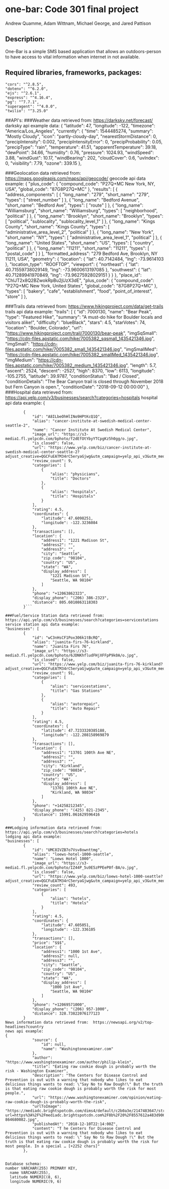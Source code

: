<!-- Name of the project  -->
# one-bar:  Code 301 final project

<!-- Names of the team members -->
Andrew Quamme, Adam Wittnam, Michael George, and Jared Pattison

##  Description:
One-Bar is a simple SMS based application that allows an outdoors-person to have access to vital information when internet in not available.


## Required libraries, frameworks, packages:
    "cors": "^2.8.5",
    "dotenv": "^6.2.0",
    "ejs": "^2.6.1",
    "express": "^4.16.4",
    "pg": "^7.7.1",
    "superagent": "^4.0.0",
    "twilio": "^3.25.0"

##API's:
###Weather data retrieved from:  https://darksky.net/forecast/
darksky api example data:
{
    "latitude": 47,
    "longitude": -122,
    "timezone": "America/Los_Angeles",
    "currently": {
        "time": 1544485274,
        "summary": "Mostly Cloudy",
        "icon": "partly-cloudy-day",
        "nearestStormDistance": 0,
        "precipIntensity": 0.002,
        "precipIntensityError": 0,
        "precipProbability": 0.05,
        "precipType": "rain",
        "temperature": 41.51,
        "apparentTemperature": 39.18,
        "dewPoint": 34.66,
        "humidity": 0.76,
        "pressure": 1024.93,
        "windSpeed": 3.88,
        "windGust": 10.17,
        "windBearing": 202,
        "cloudCover": 0.6,
        "uvIndex": 0,
        "visibility": 7.79,
        "ozone": 339.15
    },

###Geolocation data retrieved from: https://maps.googleapis.com/maps/api/geocode/
geocode api data example:
{
    "plus_code": {
        "compound_code": "P27Q+MC New York, NY, USA",
        "global_code": "87G8P27Q+MC"
    },
    "results": [
        {
            "address_components": [
                {
                    "long_name": "279",
                    "short_name": "279",
                    "types": [
                        "street_number"
                    ]
                },
                {
                    "long_name": "Bedford Avenue",
                    "short_name": "Bedford Ave",
                    "types": [
                        "route"
                    ]
                },
                {
                    "long_name": "Williamsburg",
                    "short_name": "Williamsburg",
                    "types": [
                        "neighborhood",
                        "political"
                    ]
                },
                {
                    "long_name": "Brooklyn",
                    "short_name": "Brooklyn",
                    "types": [
                        "political",
                        "sublocality",
                        "sublocality_level_1"
                    ]
                },
                {
                    "long_name": "Kings County",
                    "short_name": "Kings County",
                    "types": [
                        "administrative_area_level_2",
                        "political"
                    ]
                },
                {
                    "long_name": "New York",
                    "short_name": "NY",
                    "types": [
                        "administrative_area_level_1",
                        "political"
                    ]
                },
                {
                    "long_name": "United States",
                    "short_name": "US",
                    "types": [
                        "country",
                        "political"
                    ]
                },
                {
                    "long_name": "11211",
                    "short_name": "11211",
                    "types": [
                        "postal_code"
                    ]
                }
            ],
            "formatted_address": "279 Bedford Ave, Brooklyn, NY 11211, USA",
            "geometry": {
                "location": {
                    "lat": 40.7142484,
                    "lng": -73.9614103
                },
                "location_type": "ROOFTOP",
                "viewport": {
                    "northeast": {
                        "lat": 40.71559738029149,
                        "lng": -73.9600613197085
                    },
                    "southwest": {
                        "lat": 40.71289941970849,
                        "lng": -73.96275928029151
                    }
                }
            },
            "place_id": "ChIJT2x8Q2BZwokRpBu2jUzX3dE",
            "plus_code": {
                "compound_code": "P27Q+MC New York, United States",
                "global_code": "87G8P27Q+MC"
            },
            "types": [
                "bakery",
                "cafe",
                "establishment",
                "food",
                "point_of_interest",
                "store"
            ]
        },

###Trails data retrieved from:  https://www.hikingproject.com/data/get-trails
trails api data example:
"trails": [
        {
            "id": 7000130,
            "name": "Bear Peak",
            "type": "Featured Hike",
            "summary": "A must-do hike for Boulder locals and visitors alike!",
            "difficulty": "blueBlack",
            "stars": 4.5,
            "starVotes": 74,
            "location": "Boulder, Colorado",
            "url": "https://www.hikingproject.com/trail/7000130/bear-peak",
            "imgSqSmall": "https://cdn-files.apstatic.com/hike/7005382_sqsmall_1435421346.jpg",
            "imgSmall": "https://cdn-files.apstatic.com/hike/7005382_small_1435421346.jpg",
            "imgSmallMed": "https://cdn-files.apstatic.com/hike/7005382_smallMed_1435421346.jpg",
            "imgMedium": "https://cdn-files.apstatic.com/hike/7005382_medium_1435421346.jpg",
            "length": 5.7,
            "ascent": 2524,
            "descent": -2527,
            "high": 8370,
            "low": 6113,
            "longitude": -105.2755,
            "latitude": 39.9787,
            "conditionStatus": "Bad / Closed",
            "conditionDetails": "The Bear Canyon trail is closed through November 2018 but Fern Canyon is open.",
            "conditionDate": "2018-09-12 00:00:00"
        },
###Hospital data retrieved from:  https://api.yelp.com/v3/businesses/search?categories=hospitals
hospital api data example:
{
```"businesses": [
        {
            "id": "A8ILbeOhHlINo9HPtKcQ1Q",
            "alias": "cancer-institute-at-swedish-medical-center-seattle-2",
            "name": "Cancer Institute At Swedish Medical Center",
            "image_url": "https://s3-media1.fl.yelpcdn.com/bphoto/f2dEfOtYbyYTCpgKz5h0gg/o.jpg",
            "is_closed": false,
            "url": "https://www.yelp.com/biz/cancer-institute-at-swedish-medical-center-seattle-2?adjust_creative=QGCFuEATM34rC5eryaGjwg&utm_campaign=yelp_api_v3&utm_medium=api_v3_business_search&utm_source=QGCFuEATM34rC5eryaGjwg",
            "review_count": 9,
            "categories": [
                {
                    "alias": "physicians",
                    "title": "Doctors"
                },
                {
                    "alias": "hospitals",
                    "title": "Hospitals"
                }
            ],
            "rating": 4.5,
            "coordinates": {
                "latitude": 47.6098251,
                "longitude": -122.3236084
            },
            "transactions": [],
            "location": {
                "address1": "1221 Madison St",
                "address2": "",
                "address3": "",
                "city": "Seattle",
                "zip_code": "98104",
                "country": "US",
                "state": "WA",
                "display_address": [
                    "1221 Madison St",
                    "Seattle, WA 98104"
                ]
            },
            "phone": "+12063862323",
            "display_phone": "(206) 386-2323",
            "distance": 805.6010863118303
        }```

###Fuel/Service Station data retrieved from:  https://api.yelp.com/v3/businesses/search?categories=servicestations
service station api data example:
"businesses": [
        {
            "id": "wC3nHsCF1Pox306k1tBcRQ",
            "alias": "juanita-firs-76-kirkland",
            "name": "Juanita Firs 76",
            "image_url": "https://s3-media3.fl.yelpcdn.com/bphoto/6JDNKhfludFHjXFFpP9k0A/o.jpg",
            "is_closed": false,
            "url": "https://www.yelp.com/biz/juanita-firs-76-kirkland?adjust_creative=QGCFuEATM34rC5eryaGjwg&utm_campaign=yelp_api_v3&utm_medium=api_v3_business_search&utm_source=QGCFuEATM34rC5eryaGjwg",
            "review_count": 91,
            "categories": [
                {
                    "alias": "servicestations",
                    "title": "Gas Stations"
                },
                {
                    "alias": "autorepair",
                    "title": "Auto Repair"
                }
            ],
            "rating": 4.5,
            "coordinates": {
                "latitude": 47.7233320385188,
                "longitude": -122.208158969879
            },
            "transactions": [],
            "location": {
                "address1": "13701 100th Ave NE",
                "address2": "",
                "address3": "",
                "city": "Kirkland",
                "zip_code": "98034",
                "country": "US",
                "state": "WA",
                "display_address": [
                    "13701 100th Ave NE",
                    "Kirkland, WA 98034"
                ]
            },
            "phone": "+14258212345",
            "display_phone": "(425) 821-2345",
            "distance": 15991.061629596416
        }

###Lodging information data retrieved from:  https://api.yelp.com/v3/businesses/search?categories=hotels
lodging api data example:
"businesses": [
        {
            "id": "UMC8IVZB7o7Vsv8ownttmg",
            "alias": "loews-hotel-1000-seattle",
            "name": "Loews Hotel 1000",
            "image_url": "https://s3-media1.fl.yelpcdn.com/bphoto/IZ44P_5u9E5zPPEeP0f-BA/o.jpg",
            "is_closed": false,
            "url": "https://www.yelp.com/biz/loews-hotel-1000-seattle?adjust_creative=QGCFuEATM34rC5eryaGjwg&utm_campaign=yelp_api_v3&utm_medium=api_v3_business_search&utm_source=QGCFuEATM34rC5eryaGjwg",
            "review_count": 493,
            "categories": [
                {
                    "alias": "hotels",
                    "title": "Hotels"
                }
            ],
            "rating": 4.5,
            "coordinates": {
                "latitude": 47.605051,
                "longitude": -122.336105
            },
            "transactions": [],
            "price": "$$$",
            "location": {
                "address1": "1000 1st Ave",
                "address2": null,
                "address3": "",
                "city": "Seattle",
                "zip_code": "98104",
                "country": "US",
                "state": "WA",
                "display_address": [
                    "1000 1st Ave",
                    "Seattle, WA 98104"
                ]
            },
            "phone": "+12069571000",
            "display_phone": "(206) 957-1000",
            "distance": 328.73822076177123
        }
News information data retrieved from:  https://newsapi.org/v2/top-headlines?country 
news api example: 
{
            "source": {
                "id": null,
                "name": "Washingtonexaminer.com"
            },
            "author": "https://www.washingtonexaminer.com/author/philip-klein",
            "title": "Eating raw cookie dough is probably worth the risk - Washington Examiner",
            "description": "The Centers for Disease Control and Prevention is out with a warning that nobody who likes to eat delicious things wants to read: \"Say No to Raw Dough!\" But the truth is that eating raw cookie dough is probably worth the risk for most people.",
            "url": "https://www.washingtonexaminer.com/opinion/eating-raw-cookie-dough-is-probably-worth-the-risk",
            "urlToImage": "https://mediadc.brightspotcdn.com/dims4/default/c2b0a3e/2147483647/strip/true/crop/1060x557+0+22/resize/1200x630!/quality/90/?url=https%3A%2F%2Fmediadc.brightspotcdn.com%2F8b%2F20%2F8557612a483d9060c3f6f7c04251%2Fistock-864680082.jpg",
            "publishedAt": "2018-12-10T22:14:00Z",
            "content": "T he Centers for Disease Control and Prevention is out with a warning that nobody who likes to eat delicious things wants to read: \" Say No to Raw Dough !\" But the truth is that eating raw cookie dough is probably worth the risk for most people. In a special … [+2252 chars]"
        },


Database schema:
number VARCHAR(255) PRIMARY KEY,
  name VARCHAR(255),
  latitude NUMERIC(8, 6),
  longitude NUMERIC(9, 6)